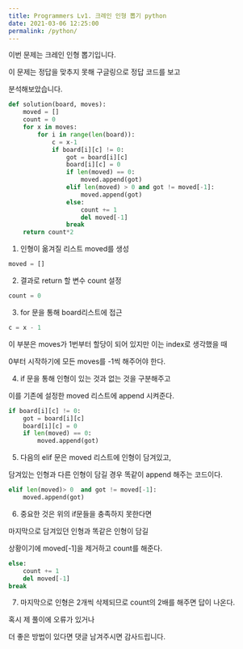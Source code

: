 ```yaml
---
title: Programmers Lv1. 크레인 인형 뽑기 python
date: 2021-03-06 12:25:00
permalink: /python/
---
```


이번 문제는 크레인 인형 뽑기입니다.

이 문제는 정답을 맞추지 못해 구글링으로 정답 코드를 보고

분석해보았습니다.

~~~python
def solution(board, moves):
    moved = []
    count = 0
    for x in moves:
        for i in range(len(board)):
            c = x-1   
            if board[i][c] != 0:
                got = board[i][c]
                board[i][c] = 0
                if len(moved) == 0:
                    moved.append(got)
                elif len(moved) > 0 and got != moved[-1]:
                    moved.append(got)
                else:
                    count += 1
                    del moved[-1]
                break
    return count*2
~~~

1. 인형이 옮겨질 리스트 moved를 생성
~~~python
moved = []
~~~

2. 결과로 return 할 변수 count 설정
~~~python
count = 0
~~~

3. for 문을 통해 board리스트에 접근
~~~python
c = x - 1
~~~

이 부분은 moves가 1번부터 할당이 되어 있지만 이는 index로 생각했을 때

0부터 시작하기에 모든 moves를 -1씩 해주어야 한다.


4. if 문을 통해 인형이 있는 것과 없는 것을 구분해주고

이를 기존에 설정한 moved 리스트에 append 시켜준다.

~~~python
if board[i][c] != 0:
    got = board[i][c]
    board[i][c] = 0
    if len(moved) == 0:
        moved.append(got)
~~~

5. 다음의 elif 문은 moved 리스트에 인형이 담겨있고,

담겨있는 인형과 다른 인형이 담길 경우 똑같이 append 해주는 코드이다.

~~~python
elif len(moved)> 0  and got != moved[-1]:
    moved.append(got)
~~~

6. 중요한 것은 위의 if문들을 충족하지 못한다면

마지막으로 담겨있던 인형과 똑같은 인형이 담길

상황이기에 moved[-1]을 제거하고 count를 해준다.

~~~python
else:
    count += 1
    del moved[-1]
break
~~~

7. 마지막으로 인형은 2개씩 삭제되므로
count의 2배를 해주면 답이 나온다.


혹시 제 풀이에 오류가 있거나

더 좋은 방법이 있다면 댓글 남겨주시면 감사드립니다.
